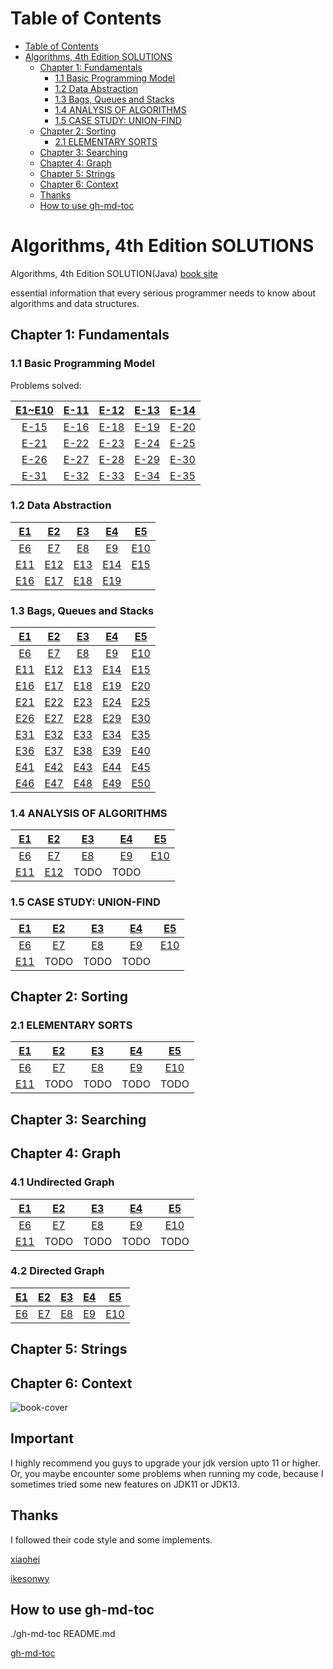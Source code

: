Table of Contents
=================

* [Table of Contents](#table-of-contents)
* [Algorithms, 4th Edition SOLUTIONS](#algorithms-4th-edition-solutions)
  * [Chapter 1: Fundamentals](#chapter-1-fundamentals)
    * [1\.1 Basic Programming Model](#11-basic-programming-model)
    * [1\.2 Data Abstraction](#12-data-abstraction)
    * [1\.3 Bags, Queues and Stacks](#13-bags-queues-and-stacks)
    * [1\.4 ANALYSIS OF ALGORITHMS](#14-analysis-of-algorithms)
    * [1\.5 CASE STUDY: UNION\-FIND](#15-case-study-union-find)
  * [Chapter 2: Sorting](#chapter-2-sorting)
    * [2\.1 ELEMENTARY SORTS](#21-elementary-sorts)
  * [Chapter 3: Searching](#chapter-3-searching)
  * [Chapter 4: Graph](#chapter-4-graph)
  * [Chapter 5: Strings](#chapter-5-strings)
  * [Chapter 6: Context](#chapter-6-context)
  * [Thanks](#thanks)
  * [How to use gh\-md\-toc](#how-to-use-gh-md-toc)



# Algorithms, 4th Edition SOLUTIONS

Algorithms, 4th Edition SOLUTION(Java) [book site](https://algs4.cs.princeton.edu/home/)

essential information that every serious programmer needs to know about algorithms and data structures.

## Chapter 1: Fundamentals

###  1.1 Basic Programming Model

Problems solved:

| [E1~E10](./Ch_1_1/Ex_1_1.md)  | [E-11](./Ch_1_1/Ex_1_1_11.md)    | [E-12](./Ch_1_1/Ex_1_1_12.md)    | [E-13](./Ch_1_1/Ex_1_1_13.md)    | [E-14](./Ch_1_1/Ex_1_1_14.md)    |
| :----: | :----: | :----: | :----: | :----: |
| [E-15](./Ch_1_1/Ex_1_1_15.md) | [E-16](./Ch_1_1/Ex_1_1_16.md)    | [E-18](./Ch_1_1/Ex_1_1_18.md)    | [E-19](./Ch_1_1/Ex_1_1_19.md)    | [E-20](./Ch_1_1/Ex_1_1_20.md)   |
| [E-21](./Ch_1_1/Ex_1_1_21.md)   | [E-22](./Ch_1_1/Ex_1_1_22.md)   | [E-23](./Ch_1_1/Ex_1_1_23.md)   | [E-24](./Ch_1_1/Ex_1_1_24.md)   | [E-25](./Ch_1_1/Ex_1_1_25.md)   |
| [E-26](./Ch_1_1/Ex_1_1_26.md)   | [E-27](./Ch_1_1/Ex_1_1_27.md)   | [E-28](./Ch_1_1/Ex_1_1_28.md)   | [E-29](./Ch_1_1/Ex_1_1_29.md)| [E-30](./Ch_1_1/Ex_1_1_30.md)|
|[E-31](./Ch_1_1/Ex_1_1_31.md) | [E-32](./Ch_1_1/Ex_1_1_32.md)|[E-33](./Ch_1_1/Ex_1_1_33.md)| [E-34](./Ch_1_1/Ex_1_1_34.md)| [E-35](./Ch_1_1/Ex_1_1_35.md)|

### 1.2 Data Abstraction

|[E1](./Ch_1_2/Ex_1_2_01.md)|[E2](./Ch_1_2/Ex_1_2_02.md)|[E3](./Ch_1_2/Ex_1_2_03.md)|[E4](./Ch_1_2/Ex_1_2_04.md)|[E5](./Ch_1_2/Ex_1_2_05.md)|
| :----: | :----: | :----: | :----: | :----: |
|[E6](./Ch_1_2/Ex_1_2_06.md)|[E7](./Ch_1_2/Ex_1_2_07.md)|[E8](./Ch_1_2/Ex_1_2_08.md)|[E9](./Ch_1_2/Ex_1_2_09.md)|[E10](./Ch_1_2/Ex_1_2_10.md)|
|[E11](./Ch_1_2/Ex_1_2_11.md)|[E12](./Ch_1_2/Ex_1_2_12.md)|[E13](./Ch_1_2/Ex_1_2_13.md)|[E14](./Ch_1_2/Ex_1_2_14.md)|[E15](./Ch_1_2/Ex_1_2_15.md)|
|[E16](./Ch_1_2/Ex_1_2_16.md)|[E17](./Ch_1_2/Ex_1_2_17.md)|[E18](./Ch_1_2/Ex_1_2_18.md)|[E19](./Ch_1_2/Ex_1_2_19.md)|      |

### 1.3 Bags, Queues and Stacks

|[E1](./Ch_1_3/Ex_1_3_01.md)|[E2](./Ch_1_3/Ex_1_3_02.md)|[E3](./Ch_1_3/Ex_1_3_03.md)|[E4](./Ch_1_3/Ex_1_3_04.md)|[E5](./Ch_1_3/Ex_1_3_05.md)|
| :----: | :----: | :----: | :----: | :----: |
|[E6](./Ch_1_3/Ex_1_3_06.md)|[E7](./Ch_1_3/Ex_1_3_07.md)|[E8](./Ch_1_3/Ex_1_3_08.md)|[E9](./Ch_1_3/Ex_1_3_09.md)|[E10](./Ch_1_3/Ex_1_3_10.md)|
|[E11](./Ch_1_3/Ex_1_3_11.md)|[E12](./Ch_1_3/Ex_1_3_12.md)|[E13](./Ch_1_3/Ex_1_3_13.md)|[E14](./Ch_1_3/Ex_1_3_14.md)|[E15](./Ch_1_3/Ex_1_3_15.md)|
|[E16](./Ch_1_3/Ex_1_3_16.md)|[E17](./Ch_1_3/Ex_1_3_17.md)|[E18](./Ch_1_3/Ex_1_3_18.md)|[E19](./Ch_1_3/Ex_1_3_19.md)|[E20](./Ch_1_3/Ex_1_3_20.md)|
|[E21](./Ch_1_3/Ex_1_3_21.md)|[E22](./Ch_1_3/Ex_1_3_22.md)|[E23](./Ch_1_3/Ex_1_3_23.md)|[E24](./Ch_1_3/Ex_1_3_24.md)|[E25](./Ch_1_3/Ex_1_3_25.md)|
|[E26](./Ch_1_3/Ex_1_3_26.md)|[E27](./Ch_1_3/Ex_1_3_27.md)|[E28](./Ch_1_3/Ex_1_3_28.md)|[E29](./Ch_1_3/Ex_1_3_29.md)|[E30](./Ch_1_3/Ex_1_3_30.md)|
|[E31](./Ch_1_3/Ex_1_3_31.md)|[E32](./Ch_1_3/Ex_1_3_32.md)|[E33](./Ch_1_3/Ex_1_3_33.md)|[E34](./Ch_1_3/Ex_1_3_34.md)|[E35](./Ch_1_3/Ex_1_3_35.md)|
|[E36](./Ch_1_3/Ex_1_3_36.md)|[E37](./Ch_1_3/Ex_1_3_37.md)|[E38](./Ch_1_3/Ex_1_3_38.md)|[E39](./Ch_1_3/Ex_1_3_39.md)|[E40](./Ch_1_3/Ex_1_3_40.md)|
|[E41](./Ch_1_3/Ex_1_3_41.md)|[E42](./Ch_1_3/Ex_1_3_42.md)|[E43](./Ch_1_3/Ex_1_3_43.md)|[E44](./Ch_1_3/Ex_1_3_44.md)|[E45](./Ch_1_3/Ex_1_3_45.md)|
|[E46](./Ch_1_3/Ex_1_3_46.md)|[E47](./Ch_1_3/Ex_1_3_47.md)|[E48](./Ch_1_3/Ex_1_3_48.md)|[E49](./Ch_1_3/Ex_1_3_49.md)|[E50](./Ch_1_3/Ex_1_3_50.md)|

### 1.4 ANALYSIS OF ALGORITHMS

|[E1](./Ch_1_4/Ex_1_4_01.md)|[E2](./Ch_1_4/Ex_1_4_02.md)|[E3](./Ch_1_4/Ex_1_4_03.md)|[E4](./Ch_1_4/Ex_1_4_04.md)|[E5](./Ch_1_4/Ex_1_4_05.md)|
| :----: | :----: | :----: | :----: | :----: |
|[E6](./Ch_1_4/Ex_1_4_06.md)|[E7](./Ch_1_4/Ex_1_4_07.md)|[E8](./Ch_1_4/Ex_1_4_08.md)|[E9](./Ch_1_4/Ex_1_4_09.md)|[E10](./Ch_1_4/Ex_1_4_10.md)|
|[E11](./Ch_1_4/Ex_1_4_11.md)|[E12](./Ch_1_4/Ex_1_4_12.md)|TODO|TODO|

### 1.5 CASE STUDY: UNION-FIND

|[E1](./Ch_1_5/Ex_1_5_01.md)|[E2](./Ch_1_5/Ex_1_5_02.md)|[E3](./Ch_1_5/Ex_1_5_03.md)|[E4](./Ch_1_5/Ex_1_5_04.md)|[E5](./Ch_1_5/Ex_1_5_05.md)|
| :----: | :----: | :----: | :----: | :----: |
|[E6](./Ch_1_5/Ex_1_5_06.md)|[E7](./Ch_1_5/Ex_1_5_07.md)|[E8](./Ch_1_5/Ex_1_5_08.md)|[E9](./Ch_1_5/Ex_1_5_09.md)|[E10](./Ch_1_5/Ex_1_5_10.md)|
|[E11](./Ch_1_5/Ex_1_5_11.md)|TODO|TODO|TODO|

## Chapter 2: Sorting

### 2.1 ELEMENTARY SORTS

|[E1](./Ch_2_1/Ex_2_1_01.md)|[E2](./Ch_2_1/Ex_2_1_02.md)|[E3](./Ch_2_1/Ex_2_1_03.md)|[E4](./Ch_2_1/Ex_2_1_04.md)|[E5](./Ch_2_1/Ex_2_1_05.md)|
| :----: | :----: | :----: | :----: | :----: |
|[E6](./Ch_2_1/Ex_2_1_06.md)|[E7](./Ch_2_1/Ex_2_1_07.md)|[E8](./Ch_2_1/Ex_2_1_08.md)|[E9](./Ch_2_1/Ex_2_1_09.md)|[E10](./Ch_2_1/Ex_2_1_10.md)|
|[E11](./Ch_2_1/Ex_2_1_11.md)|TODO|TODO|TODO|TODO|

## Chapter 3: Searching

## Chapter 4: Graph

### 4.1 Undirected Graph

|[E1](./Ch_4_1/Ex_4_1_01.md)|[E2](./Ch_4_1/Ex_4_1_02.md)|[E3](./Ch_4_1/Ex_4_1_03.md)|[E4](./Ch_4_1/Ex_4_1_04.md)|[E5](./Ch_4_1/Ex_4_1_05.md)|
| :----: | :----: | :----: | :----: | :----: |
|[E6](./Ch_4_1/Ex_4_1_06.md)|[E7](./Ch_4_1/Ex_4_1_07.md)|[E8](./Ch_4_1/Ex_4_1_08.md)|[E9](./Ch_4_1/Ex_4_1_09.md)|[E10](./Ch_4_1/Ex_4_1_10.md)|
|[E11](./Ch_4_1/Ex_4_1_11.md)|TODO|TODO|TODO|TODO|

### 4.2 Directed Graph

|[E1](./Ch_4_2/Ex_4_2_01.md)|[E2](./Ch_4_2/Ex_4_2_02.md)|[E3](./Ch_4_2/Ex_4_2_03.md)|[E4](./Ch_4_2/Ex_4_2_04.md)|[E5](./Ch_4_2/Ex_4_2_05.md)|
| :----: | :----: | :----: | :----: | :----: |
|[E6](./Ch_4_2/Ex_4_2_06.md)|[E7](./Ch_4_2/Ex_4_2_07.md)|[E8](./Ch_4_2/Ex_4_2_08.md)|[E9](./Ch_4_2/Ex_4_2_09.md)|[E10](./Ch_4_2/Ex_4_2_10.md)|

## Chapter 5: Strings

## Chapter 6: Context

![book-cover](https://gitee.com/gdhu/prvpic/raw/master/2019-05-01-010.jpg)

## Important

I highly recommend you guys to upgrade your jdk version upto 11 or higher.
Or, you maybe encounter some problems when running my code, because I sometimes 
tried some new features on JDK11 or JDK13.

## Thanks

I followed their code style and some implements.

[xiaohei](https://github.com/YangXiaoHei/Algorithms)

[ikesonwy](https://github.com/ikesnowy/Algorithms-4th-Edition-in-Csharp)

## How to use gh-md-toc

./gh-md-toc README.md

[gh-md-toc](https://github.com/ekalinin/github-markdown-toc.go)